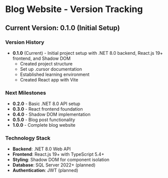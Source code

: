 # Blog Website - Version Tracking

## Current Version: 0.1.0 (Initial Setup)

### Version History
- **0.1.0** (Current) - Initial project setup with .NET 8.0 backend, React.js 19+ frontend, and Shadow DOM
  - Created project structure
  - Set up .cursor documentation
  - Established learning environment
  - Created React app with Vite

### Next Milestones
- **0.2.0** - Basic .NET 8.0 API setup
- **0.3.0** - React frontend foundation
- **0.4.0** - Shadow DOM implementation
- **0.5.0** - Blog post functionality
- **1.0.0** - Complete blog website

### Technology Stack
- **Backend**: .NET 8.0 Web API
- **Frontend**: React.js 19+ with TypeScript 5.4+
- **Styling**: Shadow DOM for component isolation
- **Database**: SQL Server 2022+ (planned)
- **Authentication**: JWT (planned) 